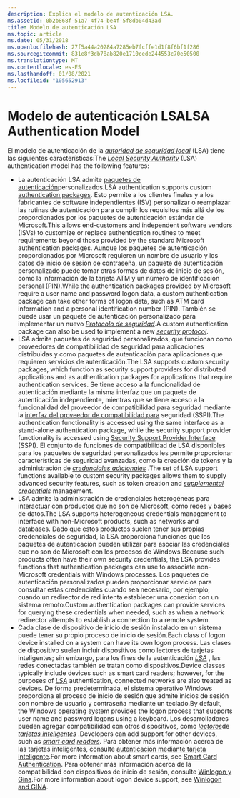 ```yaml
---
description: Explica el modelo de autenticación LSA.
ms.assetid: 0b2b868f-51a7-4f74-be4f-5f8db04d43ad
title: Modelo de autenticación LSA
ms.topic: article
ms.date: 05/31/2018
ms.openlocfilehash: 27f5a44a20284a7285eb7fcffe1d1f8f6bf1f286
ms.sourcegitcommit: 831e8f3db78ab820e1710cede244553c70e50500
ms.translationtype: MT
ms.contentlocale: es-ES
ms.lasthandoff: 01/08/2021
ms.locfileid: "105652913"
---
```

# <a name="lsa-authentication-model"></a><span data-ttu-id="4a51b-103">Modelo de autenticación LSA</span><span class="sxs-lookup"><span data-stu-id="4a51b-103">LSA Authentication Model</span></span>

<span data-ttu-id="4a51b-104">El modelo de autenticación de la [*autoridad de seguridad local*](../secgloss/l-gly.md) (LSA) tiene las siguientes características:</span><span class="sxs-lookup"><span data-stu-id="4a51b-104">The [*Local Security Authority*](../secgloss/l-gly.md) (LSA) authentication model has the following features:</span></span>

-   <span data-ttu-id="4a51b-105">La autenticación LSA admite [paquetes de autenticación](authentication-packages.md)personalizados.</span><span class="sxs-lookup"><span data-stu-id="4a51b-105">LSA authentication supports custom [authentication packages](authentication-packages.md).</span></span> <span data-ttu-id="4a51b-106">Esto permite a los clientes finales y a los fabricantes de software independientes (ISV) personalizar o reemplazar las rutinas de autenticación para cumplir los requisitos más allá de los proporcionados por los paquetes de autenticación estándar de Microsoft.</span><span class="sxs-lookup"><span data-stu-id="4a51b-106">This allows end-customers and independent software vendors (ISVs) to customize or replace authentication routines to meet requirements beyond those provided by the standard Microsoft authentication packages.</span></span> <span data-ttu-id="4a51b-107">Aunque los paquetes de autenticación proporcionados por Microsoft requieren un nombre de usuario y los datos de inicio de sesión de contraseña, un paquete de autenticación personalizado puede tomar otras formas de datos de inicio de sesión, como la información de la tarjeta ATM y un número de identificación personal (PIN).</span><span class="sxs-lookup"><span data-stu-id="4a51b-107">While the authentication packages provided by Microsoft require a user name and password logon data, a custom authentication package can take other forms of logon data, such as ATM card information and a personal identification number (PIN).</span></span> <span data-ttu-id="4a51b-108">También se puede usar un paquete de autenticación personalizado para implementar un nuevo [*Protocolo de seguridad*](../secgloss/s-gly.md).</span><span class="sxs-lookup"><span data-stu-id="4a51b-108">A custom authentication package can also be used to implement a new [*security protocol*](../secgloss/s-gly.md).</span></span>
-   <span data-ttu-id="4a51b-109">LSA admite paquetes de seguridad personalizados, que funcionan como proveedores de compatibilidad de seguridad para aplicaciones distribuidas y como paquetes de autenticación para aplicaciones que requieren servicios de autenticación.</span><span class="sxs-lookup"><span data-stu-id="4a51b-109">The LSA supports custom security packages, which function as security support providers for distributed applications and as authentication packages for applications that require authentication services.</span></span> <span data-ttu-id="4a51b-110">Se tiene acceso a la funcionalidad de autenticación mediante la misma interfaz que un paquete de autenticación independiente, mientras que se tiene acceso a la funcionalidad del proveedor de compatibilidad para seguridad mediante la [interfaz del proveedor de compatibilidad para](sspi.md) seguridad (SSPI).</span><span class="sxs-lookup"><span data-stu-id="4a51b-110">The authentication functionality is accessed using the same interface as a stand-alone authentication package, while the security support provider functionality is accessed using [Security Support Provider Interface](sspi.md) (SSPI).</span></span> <span data-ttu-id="4a51b-111">El conjunto de funciones de compatibilidad de LSA disponibles para los paquetes de seguridad personalizados les permite proporcionar características de seguridad avanzadas, como la creación de tokens y la administración de [*credenciales adicionales*](../secgloss/s-gly.md) .</span><span class="sxs-lookup"><span data-stu-id="4a51b-111">The set of LSA support functions available to custom security packages allows them to supply advanced security features, such as token creation and [*supplemental credentials*](../secgloss/s-gly.md) management.</span></span>
-   <span data-ttu-id="4a51b-112">LSA admite la administración de credenciales heterogéneas para interactuar con productos que no son de Microsoft, como redes y bases de datos.</span><span class="sxs-lookup"><span data-stu-id="4a51b-112">The LSA supports heterogeneous credentials management to interface with non-Microsoft products, such as networks and databases.</span></span> <span data-ttu-id="4a51b-113">Dado que estos productos suelen tener sus propias credenciales de seguridad, la LSA proporciona funciones que los paquetes de autenticación pueden utilizar para asociar las credenciales que no son de Microsoft con los procesos de Windows.</span><span class="sxs-lookup"><span data-stu-id="4a51b-113">Because such products often have their own security credentials, the LSA provides functions that authentication packages can use to associate non-Microsoft credentials with Windows processes.</span></span> <span data-ttu-id="4a51b-114">Los paquetes de autenticación personalizados pueden proporcionar servicios para consultar estas credenciales cuando sea necesario, por ejemplo, cuando un redirector de red intenta establecer una conexión con un sistema remoto.</span><span class="sxs-lookup"><span data-stu-id="4a51b-114">Custom authentication packages can provide services for querying these credentials when needed, such as when a network redirector attempts to establish a connection to a remote system.</span></span>
-   <span data-ttu-id="4a51b-115">Cada clase de dispositivo de inicio de sesión instalado en un sistema puede tener su propio proceso de inicio de sesión.</span><span class="sxs-lookup"><span data-stu-id="4a51b-115">Each class of logon device installed on a system can have its own logon process.</span></span> <span data-ttu-id="4a51b-116">Las clases de dispositivo suelen incluir dispositivos como lectores de tarjetas inteligentes; sin embargo, para los fines de la autenticación [*LSA*](../secgloss/l-gly.md) , las redes conectadas también se tratan como dispositivos.</span><span class="sxs-lookup"><span data-stu-id="4a51b-116">Device classes typically include devices such as smart card readers; however, for the purposes of [*LSA*](../secgloss/l-gly.md) authentication, connected networks are also treated as devices.</span></span> <span data-ttu-id="4a51b-117">De forma predeterminada, el sistema operativo Windows proporciona el proceso de inicio de sesión que admite inicios de sesión con nombre de usuario y contraseña mediante un teclado.</span><span class="sxs-lookup"><span data-stu-id="4a51b-117">By default, the Windows operating system provides the logon process that supports user name and password logons using a keyboard.</span></span> <span data-ttu-id="4a51b-118">Los desarrolladores pueden agregar compatibilidad con otros dispositivos, como [*lectores*](../secgloss/r-gly.md)de [*tarjetas inteligentes*](../secgloss/s-gly.md) .</span><span class="sxs-lookup"><span data-stu-id="4a51b-118">Developers can add support for other devices, such as [*smart card*](../secgloss/s-gly.md) [*readers*](../secgloss/r-gly.md).</span></span> <span data-ttu-id="4a51b-119">Para obtener más información acerca de las tarjetas inteligentes, consulte [autenticación mediante tarjeta inteligente](smart-card-authentication.md).</span><span class="sxs-lookup"><span data-stu-id="4a51b-119">For more information about smart cards, see [Smart Card Authentication](smart-card-authentication.md).</span></span> <span data-ttu-id="4a51b-120">Para obtener más información acerca de la compatibilidad con dispositivos de inicio de sesión, consulte [Winlogon y Gina](winlogon-and-gina.md).</span><span class="sxs-lookup"><span data-stu-id="4a51b-120">For more information about logon device support, see [Winlogon and GINA](winlogon-and-gina.md).</span></span>

 

 
